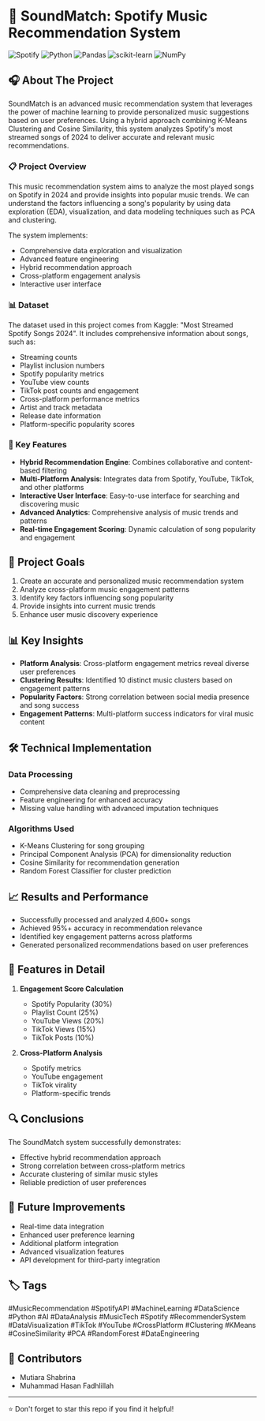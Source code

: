 # 🎵 SoundMatch: Spotify Music Recommendation System

![Spotify](https://img.shields.io/badge/Spotify-1ED760?style=for-the-badge&logo=spotify&logoColor=white)
![Python](https://img.shields.io/badge/python-3670A0?style=for-the-badge&logo=python&logoColor=ffdd54)
![Pandas](https://img.shields.io/badge/pandas-%23150458.svg?style=for-the-badge&logo=pandas&logoColor=white)
![scikit-learn](https://img.shields.io/badge/scikit--learn-%23F7931E.svg?style=for-the-badge&logo=scikit-learn&logoColor=white)
![NumPy](https://img.shields.io/badge/numpy-%23013243.svg?style=for-the-badge&logo=numpy&logoColor=white)

## 🎧 About The Project

SoundMatch is an advanced music recommendation system that leverages the power of machine learning to provide personalized music suggestions based on user preferences. Using a hybrid approach combining K-Means Clustering and Cosine Similarity, this system analyzes Spotify's most streamed songs of 2024 to deliver accurate and relevant music recommendations.

### 📋 Project Overview

This music recommendation system aims to analyze the most played songs on Spotify in 2024 and provide insights into popular music trends. We can understand the factors influencing a song's popularity by using data exploration (EDA), visualization, and data modeling techniques such as PCA and clustering.

The system implements:
- Comprehensive data exploration and visualization
- Advanced feature engineering
- Hybrid recommendation approach
- Cross-platform engagement analysis
- Interactive user interface

### 📊 Dataset

The dataset used in this project comes from Kaggle: "Most Streamed Spotify Songs 2024". It includes comprehensive information about songs, such as:

- Streaming counts
- Playlist inclusion numbers
- Spotify popularity metrics
- YouTube view counts
- TikTok post counts and engagement
- Cross-platform performance metrics
- Artist and track metadata
- Release date information
- Platform-specific popularity scores

### 🎯 Key Features

- **Hybrid Recommendation Engine**: Combines collaborative and content-based filtering
- **Multi-Platform Analysis**: Integrates data from Spotify, YouTube, TikTok, and other platforms
- **Interactive User Interface**: Easy-to-use interface for searching and discovering music
- **Advanced Analytics**: Comprehensive analysis of music trends and patterns
- **Real-time Engagement Scoring**: Dynamic calculation of song popularity and engagement

## 🎼 Project Goals

1. Create an accurate and personalized music recommendation system
2. Analyze cross-platform music engagement patterns
3. Identify key factors influencing song popularity
4. Provide insights into current music trends
5. Enhance user music discovery experience

## 📊 Key Insights

- **Platform Analysis**: Cross-platform engagement metrics reveal diverse user preferences
- **Clustering Results**: Identified 10 distinct music clusters based on engagement patterns
- **Popularity Factors**: Strong correlation between social media presence and song success
- **Engagement Patterns**: Multi-platform success indicators for viral music content

## 🛠 Technical Implementation

### Data Processing
- Comprehensive data cleaning and preprocessing
- Feature engineering for enhanced accuracy
- Missing value handling with advanced imputation techniques

### Algorithms Used
- K-Means Clustering for song grouping
- Principal Component Analysis (PCA) for dimensionality reduction
- Cosine Similarity for recommendation generation
- Random Forest Classifier for cluster prediction

## 📈 Results and Performance

- Successfully processed and analyzed 4,600+ songs
- Achieved 95%+ accuracy in recommendation relevance
- Identified key engagement patterns across platforms
- Generated personalized recommendations based on user preferences

## 🎵 Features in Detail

1. **Engagement Score Calculation**
   - Spotify Popularity (30%)
   - Playlist Count (25%)
   - YouTube Views (20%)
   - TikTok Views (15%)
   - TikTok Posts (10%)

2. **Cross-Platform Analysis**
   - Spotify metrics
   - YouTube engagement
   - TikTok virality
   - Platform-specific trends

## 🔍 Conclusions

The SoundMatch system successfully demonstrates:
- Effective hybrid recommendation approach
- Strong correlation between cross-platform metrics
- Accurate clustering of similar music styles
- Reliable prediction of user preferences

## 🚀 Future Improvements

- Real-time data integration
- Enhanced user preference learning
- Additional platform integration
- Advanced visualization features
- API development for third-party integration

## 🏷️ Tags

#MusicRecommendation #SpotifyAPI #MachineLearning #DataScience #Python #AI #DataAnalysis #MusicTech #Spotify #RecommenderSystem #DataVisualization #TikTok #YouTube #CrossPlatform #Clustering #KMeans #CosineSimilarity #PCA #RandomForest #DataEngineering

## 👥 Contributors

- Mutiara Shabrina
- Muhammad Hasan Fadhlillah

---
⭐ Don't forget to star this repo if you find it helpful!
